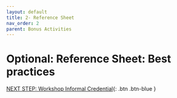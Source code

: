 ```yaml
---
layout: default
title: 2- Reference Sheet
nav_order: 2
parent: Bonus Activities
---
```


# Optional: Reference Sheet: Best practices  


[NEXT STEP: Workshop Informal Credential](informal-credentials.html){: .btn .btn-blue }
